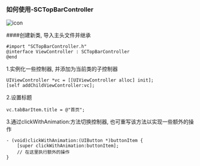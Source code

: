 ### 如何使用-SCTopBarController

![icon](http://img01.taobaocdn.com/imgextra/i1/135480037/TB23s9KcXXXXXXDXpXXXXXXXXXX_!!135480037.gif)

####创建新类, 导入主头文件并继承

    #import "SCTopBarController.h"
    @interface ViewController : SCTopBarController
    @end

1.实例化一些控制器, 并添加为当前类的子控制器

    UIViewController *vc = [[UIViewController alloc] init];
    [self addChildViewController:vc];
    
2.设置标题

    vc.tabBarItem.title = @"首页";

3.通过clickWithAnimation:方法切换控制器, 也可重写该方法以实现一些额外的操作

    - (void)clickWithAnimation:(UIButton *)buttonItem {
	    [super clickWithAnimation:buttonItem];
	    // 在这里执行额外的操作
    }
